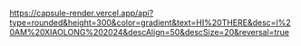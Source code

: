 https://capsule-render.vercel.app/api?type=rounded&height=300&color=gradient&text=HI%20THERE&desc=I%20AM%20XIAOLONG%202024&descAlign=50&descSize=20&reversal=true
